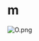 # m

![O.png](https://github.com/Tan12d/Oracle-Database-Problems/assets/100254217/58c57f20-34d3-45e6-8c14-0e3eb35fd604)
